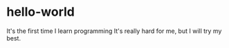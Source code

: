# hello-world
It's the first time I learn programming
It's really hard for me, but I will try my best.
